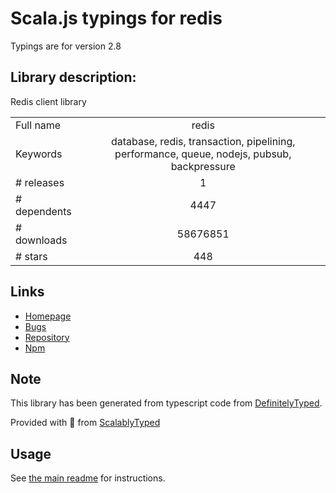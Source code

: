
# Scala.js typings for redis

Typings are for version 2.8

## Library description:
Redis client library

|                    |                 |
| ------------------ | :-------------: |
| Full name          | redis |
| Keywords           | database, redis, transaction, pipelining, performance, queue, nodejs, pubsub, backpressure |
| # releases         | 1 |
| # dependents       | 4447 |
| # downloads        | 58676851 |
| # stars            | 448 |

## Links
- [Homepage](https://github.com/NodeRedis/node_redis)
- [Bugs](https://github.com/NodeRedis/node_redis/issues)
- [Repository](https://github.com/NodeRedis/node_redis)
- [Npm](https://www.npmjs.com/package/redis)
    


## Note
This library has been generated from typescript code from [DefinitelyTyped](https://definitelytyped.org).

Provided with :purple_heart: from [ScalablyTyped](https://github.com/oyvindberg/ScalablyTyped)

## Usage
See [the main readme](../../readme.md) for instructions.


